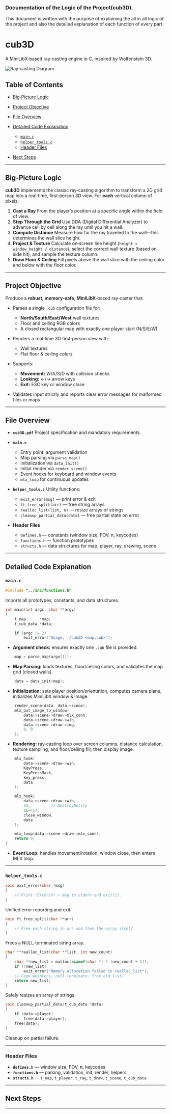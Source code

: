 ### Documentation of the Logic of the Project(cub3D).

This document is written with the purpose of explaining the all in all logic of the project and also the detailed explanation of each function of every part.

# cub3D

A MiniLibX‑based ray‑casting engine in C, inspired by Wolfenstein 3D.

![Ray‑casting Diagram](files/subject_description/raycasting_diagram.png)

## Table of Contents

* [Big‑Picture Logic](#big‑picture-logic)
* [Project Objective](#project-objective)
* [File Overview](#file-overview)
* [Detailed Code Explanation](#detailed-code-explanation)

  * [`main.c`](#mainc)
  * [`helper_tools.c`](#helper_toolsc)
  * [Header Files](#header-files)
* [Next Steps](#next-steps)

---

## Big‑Picture Logic

**cub3D** implements the classic ray‑casting algorithm to transform a 2D grid map into a real‑time, first‑person 3D view. For **each** vertical column of pixels:

1. **Cast a Ray**
   From the player’s position at a specific angle within the field of view.
2. **Step Through the Grid**
   Use DDA (Digital Differential Analyzer) to advance cell by cell along the ray until you hit a wall.
3. **Compute Distance**
   Measure how far the ray traveled to the wall—this determines the wall slice height.
4. **Project & Texture**
   Calculate on‑screen line height (`height = window_height / distance`), select the correct wall texture (based on side hit), and sample the texture column.
5. **Draw Floor & Ceiling**
   Fill pixels above the wall slice with the ceiling color and below with the floor color.

---

## Project Objective

Produce a **robust**, **memory‑safe**, **MiniLibX**‑based ray‑caster that:

* Parses a single `.cub` configuration file for:

  * **North/South/East/West** wall textures
  * Floor and ceiling RGB colors
  * A closed rectangular map with exactly one player start (N/S/E/W)
* Renders a real‑time 3D first‑person view with:

  * Wall textures
  * Flat floor & ceiling colors
* Supports:

  * **Movement:** W/A/S/D with collision checks
  * **Looking:** ←/→ arrow keys
  * **Exit:** ESC key or window close
* Validates input strictly and reports clear error messages for malformed files or maps

---

## File Overview

* **`cub3D.pdf`**
  Project specification and mandatory requirements.

* **`main.c`**

  * Entry point: argument validation
  * Map parsing via `parse_map()`
  * Initialization via `data_init()`
  * Initial render via `render_scene()`
  * Event hooks for keyboard and window events
  * `mlx_loop` for continuous updates

* **`helper_tools.c`**
  Utility functions:

  * `exit_error(msg)` — print error & exit
  * `ft_free_split(arr)` — free string arrays
  * `realloc_list(list, n)` — resize arrays of strings
  * `cleanup_partial_data(data)` — free partial state on error

* **Header Files**

  * `defines.h` — constants (window size, FOV, π, keycodes)
  * `functions.h` — function prototypes
  * `structs.h` — data structures for map, player, ray, drawing, scene

---

## Detailed Code Explanation

### `main.c`

```c
#include "../inc/functions.h"
```

Imports all prototypes, constants, and data structures.

```c
int main(int argc, char **argv)
{
    t_map      *map;
    t_cub_data *data;

    if (argc != 2)
        exit_error("Usage: ./cub3D <map.cub>");
```

* **Argument check:** ensures exactly one `.cub` file is provided.

```c
    map = parse_map(argv[1]);
```

* **Map Parsing:** loads textures, floor/ceiling colors, and validates the map grid (closed walls).

```c
    data = data_init(map);
```

* **Initialization:** sets player position/orientation, computes camera plane, initializes MiniLibX window & image.

```c
    render_scene(data, data->scene);
    mlx_put_image_to_window(
        data->scene->draw->mlx_conn,
        data->scene->draw->win,
        data->scene->draw->img,
        0, 0
    );
```

* **Rendering:** ray‑casting loop over screen columns, distance calculation, texture sampling, and floor/ceiling fill; then display image.

```c
    mlx_hook(
        data->scene->draw->win,
        KeyPress,
        KeyPressMask,
        key_press,
        data
    );

    mlx_hook(
        data->scene->draw->win,
        33,         // DestroyNotify
        1L<<17,
        close_window,
        data
    );

    mlx_loop(data->scene->draw->mlx_conn);
    return 0;
}
```

* **Event Loop:** handles movement/rotation, window close, then enters MLX loop.

---

### `helper_tools.c`

```c
void exit_error(char *msg)
{
    // Print "Error\n" + msg to stderr and exit(1).
}
```

Unified error reporting and exit.

```c
void ft_free_split(char **arr)
{
    // Free each string in arr and then the array itself.
}
```

Frees a NULL‑terminated string array.

```c
char **realloc_list(char **list, int new_count)
{
    char **new_list = malloc(sizeof(char *) * (new_count + 1));
    if (!new_list)
        exit_error("Memory allocation failed in realloc_list");
    // Copy pointers, null‑terminate, free old list.
    return new_list;
}
```

Safely resizes an array of strings.

```c
void cleanup_partial_data(t_cub_data *data)
{
    if (data->player)
        free(data->player);
    free(data);
}
```

Cleanup on partial failure.

---

### Header Files

* **`defines.h`** — window size, FOV, π, keycodes
* **`functions.h`** — parsing, validation, init, render, helpers
* **`structs.h`** — `t_map`, `t_player`, `t_ray`, `t_draw`, `t_scene`, `t_cub_data`

---

## Next Steps


---

